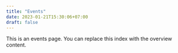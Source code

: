 ```yaml
---
title: "Events"
date: 2023-01-21T15:30:06+07:00
draft: false
---
```


This is an events page. You can replace this index with the overview content.